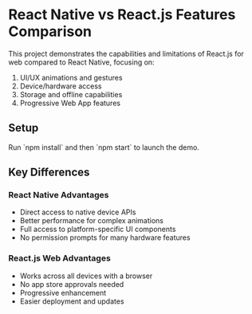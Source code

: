 # React Native vs React.js Features Comparison

This project demonstrates the capabilities and limitations of React.js for web compared to React Native, focusing on:

1. UI/UX animations and gestures
2. Device/hardware access
3. Storage and offline capabilities
4. Progressive Web App features

## Setup

Run \`npm install\` and then \`npm start\` to launch the demo.

## Key Differences

### React Native Advantages
- Direct access to native device APIs
- Better performance for complex animations
- Full access to platform-specific UI components
- No permission prompts for many hardware features

### React.js Web Advantages
- Works across all devices with a browser
- No app store approvals needed
- Progressive enhancement
- Easier deployment and updates
